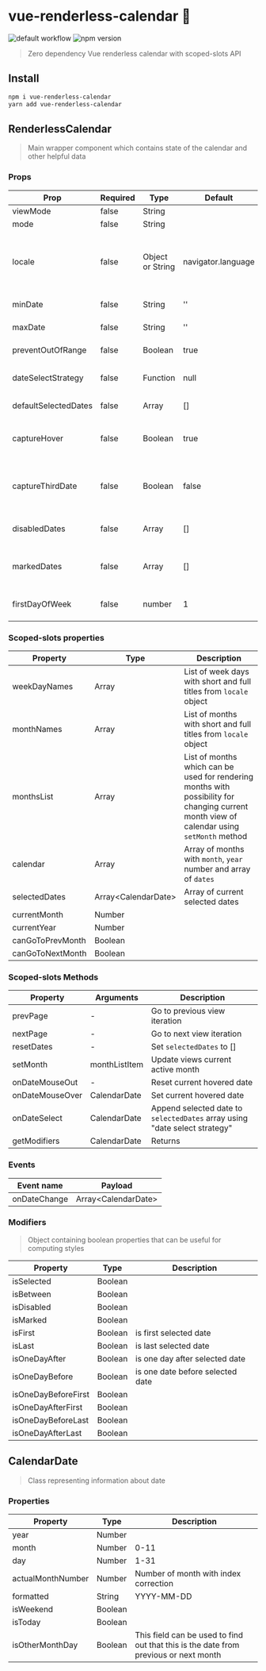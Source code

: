 # vue-renderless-calendar 📆

![default workflow](https://github.com/winexy/vue-renderless-calendar/actions/workflows/default.yml/badge.svg)
![npm version](https://badgen.net/npm/v/vue-renderless-calendar)

> Zero dependency Vue renderless calendar with scoped-slots API

## Install

```bash
npm i vue-renderless-calendar
yarn add vue-renderless-calendar
```

## RenderlessCalendar

> Main wrapper component which contains state of the calendar and other helpful data

### Props

| Prop                 | Required | Type             | Default            | Description                                                                                                                                                   |
| -------------------- | -------- | ---------------- | ------------------ | ------------------------------------------------------------------------------------------------------------------------------------------------------------- |
| viewMode             | false    | String           |                    | 'single', 'double', 'infinite'                                                                                                                                |
| mode                 | false    | String           |                    | 'single', 'range'                                                                                                                                             |
| locale               | false    | Object or String | navigator.language | Locale string (e.g. 'ru'), it will automatically generate locale object using `Date.prototype.toLocaleString`, otherwise you can provide this object manually |
| minDate              | false    | String           | ''                 | Minimal valid date (`YYYY-MM-DDD`)                                                                                                                            |
| maxDate              | false    | String           | ''                 | Maximal valid date (`YYYY-MM-DDD`)                                                                                                                            |
| preventOutOfRange    | false    | Boolean          | true               | Prevent user go out of valid dates range                                                                                                                      |
| dateSelectStrategy   | false    | Function         | null               | If you want custom behaviour for handling date select, you can implement this function                                                                        |
| defaultSelectedDates | false    | Array            | []                 | Array of date strings with `YYYY-MM-DDD` format                                                                                                               |
| captureHover         | false    | Boolean          | true               | `captureHover` prop is used for computing dates which are between selected date and current hovered date                                                      |
| captureThirdDate     | false    | Boolean          | false              | `captureThirdDate` prop is used for capturing dates between in case when 2 dates already selected and you have third element hovered                          |
| disabledDates        | false    | Array<String>    | []                 | Array of `YYYY-MM-DDD` strings containing dates that can't be selected                                                                                        |
| markedDates          | false    | Array<String>    | []                 | Array of `YYYY-MM-DDD` strings with special meaning, that later will be accessed via `isMarked` modifier                                                      |
| firstDayOfWeek       | false    | number           | 1                  | Index of the weekday to start the week from. From 0 to 6. 0 is Sunday, 6 is Saturday                                                                          |

### Scoped-slots properties

| Property         | Type                  | Description                                                                                                                                |
| ---------------- | --------------------- | ------------------------------------------------------------------------------------------------------------------------------------------ |
| weekDayNames     | Array                 | List of week days with short and full titles from `locale` object                                                                          |
| monthNames       | Array                 | List of months with short and full titles from `locale` object                                                                             |
| monthsList       | Array                 | List of months which can be used for rendering months with possibility for changing current month view of calendar using `setMonth` method |
| calendar         | Array                 | Array of months with `month`, `year` number and array of `dates`                                                                           |
| selectedDates    | Array\<CalendarDate\> | Array of current selected dates                                                                                                            |
| currentMonth     | Number                |                                                                                                                                            |
| currentYear      | Number                |                                                                                                                                            |
| canGoToPrevMonth | Boolean               |                                                                                                                                            |
| canGoToNextMonth | Boolean               |                                                                                                                                            |

### Scoped-slots Methods

| Property        | Arguments     | Description                                                                |
| --------------- | ------------- | -------------------------------------------------------------------------- |
| prevPage        | -             | Go to previous view iteration                                              |
| nextPage        | -             | Go to next view iteration                                                  |
| resetDates      | -             | Set `selectedDates` to []                                                  |
| setMonth        | monthListItem | Update views current active month                                          |
| onDateMouseOut  | -             | Reset current hovered date                                                 |
| onDateMouseOver | CalendarDate  | Set current hovered date                                                   |
| onDateSelect    | CalendarDate  | Append selected date to `selectedDates` array using "date select strategy" |
| getModifiers    | CalendarDate  | Returns                                                                    |

### Events

| Event name   | Payload               |
| ------------ | --------------------- |
| onDateChange | Array\<CalendarDate\> |

### Modifiers

> Object containing boolean properties that can be useful for computing styles

| Property            | Type    | Description                      |
| ------------------- | ------- | -------------------------------- |
| isSelected          | Boolean |
| isBetween           | Boolean |
| isDisabled          | Boolean |
| isMarked            | Boolean |
| isFirst             | Boolean | is first selected date           |
| isLast              | Boolean | is last selected date            |
| isOneDayAfter       | Boolean | is one day after selected date   |
| isOneDayBefore      | Boolean | is one date before selected date |
| isOneDayBeforeFirst | Boolean |
| isOneDayAfterFirst  | Boolean |
| isOneDayBeforeLast  | Boolean |
| isOneDayAfterLast   | Boolean |

## CalendarDate

> Class representing information about date

### Properties

| Property          | Type    | Description                                                                          |
| ----------------- | ------- | ------------------------------------------------------------------------------------ |
| year              | Number  |                                                                                      |
| month             | Number  | 0-11                                                                                 |
| day               | Number  | 1-31                                                                                 |
| actualMonthNumber | Number  | Number of month with index correction                                                |
| formatted         | String  | YYYY-MM-DD                                                                           |
| isWeekend         | Boolean |                                                                                      |
| isToday           | Boolean |                                                                                      |
| isOtherMonthDay   | Boolean | This field can be used to find out that this is the date from previous or next month |

